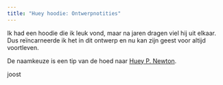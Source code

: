 ```yaml
---
title: "Huey hoodie: Ontwerpnotities"
---
```


Ik had een hoodie die ik leuk vond, maar na jaren dragen viel hij uit elkaar. Dus reïncarneerde ik het in dit ontwerp en nu kan zijn geest voor altijd voortleven.

De naamkeuze is een tip van de hoed naar [Huey P. Newton](https://en.wikipedia.org/wiki/Huey_P._Newton).

joost

